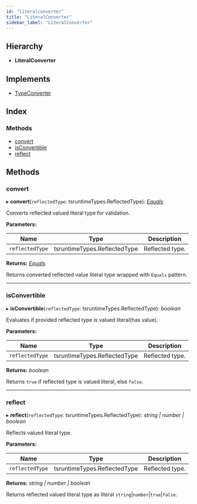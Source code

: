 ```yaml
---
id: "literalconverter"
title: "LiteralConverter"
sidebar_label: "LiteralConverter"
---
```


## Hierarchy

* **LiteralConverter**

## Implements

* [TypeConverter](../interfaces/types.typeconverter.md)

## Index

### Methods

* [convert](literalconverter.md#convert)
* [isConvertible](literalconverter.md#isconvertible)
* [reflect](literalconverter.md#reflect)

## Methods

###  convert

▸ **convert**(`reflectedType`: tsruntimeTypes.ReflectedType): *[Equals](equals.md)*

Converts reflected valued literal type for validation.

**Parameters:**

Name | Type | Description |
------ | ------ | ------ |
`reflectedType` | tsruntimeTypes.ReflectedType | Reflected type. |

**Returns:** *[Equals](equals.md)*

Returns converted reflected value literal type wrapped with `Equals` pattern.

___

###  isConvertible

▸ **isConvertible**(`reflectedType`: tsruntimeTypes.ReflectedType): *boolean*

Evaluates if provided reflected type is valued literal(has value).

**Parameters:**

Name | Type | Description |
------ | ------ | ------ |
`reflectedType` | tsruntimeTypes.ReflectedType | Reflected type. |

**Returns:** *boolean*

Returns `true` if reflected type is valued literal, else `false`.

___

###  reflect

▸ **reflect**(`reflectedType`: tsruntimeTypes.ReflectedType): *string | number | boolean*

Reflects valued literal type.

**Parameters:**

Name | Type | Description |
------ | ------ | ------ |
`reflectedType` | tsruntimeTypes.ReflectedType | Reflected type. |

**Returns:** *string | number | boolean*

Returns reflected valued literal type as literal `string`|`number`|`true`|`false`.
